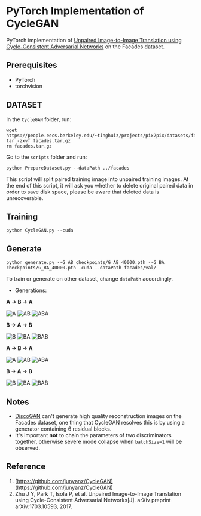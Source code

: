 # PyTorch Implementation of CycleGAN

PyTorch implementation of [Unpaired Image-to-Image Translation using Cycle-Consistent Adversarial Networks](https://junyanz.github.io/CycleGAN/) on the Facades dataset.

## Prerequisites
- PyTorch
- torchvision

## DATASET

  In the `CycleGAN` folder, run:
  ```
  wget https://people.eecs.berkeley.edu/~tinghuiz/projects/pix2pix/datasets/facades.tar.gz
  tar -zxvf facades.tar.gz
  rm facades.tar.gz
  ```
  Go to the `scripts` folder and run:
  ```
  python PrepareDataset.py --dataPath ../facades
  ```

  This script will split paired training image into unpaired training images. At the end of this script, it will ask you whether to delete original paired data in order to save disk space, please be aware that deleted data is unrecoverable.

## Training
  ```
  python CycleGAN.py --cuda
  ```

## Generate
  ```
  python generate.py --G_AB checkpoints/G_AB_40000.pth --G_BA checkpoints/G_BA_40000.pth -cuda --dataPath facades/val/
  ```
To train or generate on other dataset, change `dataPath` accordingly.

- Generations:

**A -> B -> A**

  ![A](samples/apple2orange/A.png "A") ![AB](samples/apple2orange/AB.png "AB") ![ABA](samples/apple2orange/ABA.png "ABA")

**B -> A -> B**

  ![B](samples/apple2orange/B.png "B") ![BA](samples/apple2orange/BA.png "BA") ![BAB](samples/apple2orange/BAB.png "BAB")

**A -> B -> A**

  ![A](samples/A.png "A") ![AB](samples/AB.png "AB") ![ABA](samples/ABA.png "ABA")

**B -> A -> B**

  ![B](samples/B.png "B") ![BA](samples/BA.png "BA") ![BAB](samples/BAB.png "BAB")

## Notes
- [DiscoGAN](https://github.com/sunshineatnoon/Paper-Implementations/tree/master/DiscoGAN) can't generate high quality reconstruction images on the Facades dataset, one thing that CycleGAN resolves this is by using a generator containing 6 residual blocks.
- It's important **not** to chain the parameters of two discriminators together, otherwise severe mode collapse when `batchSize=1` will be observed.

## Reference
1. [https://github.com/junyanz/CycleGAN](https://github.com/junyanz/CycleGAN)
2. Zhu J Y, Park T, Isola P, et al. Unpaired Image-to-Image Translation using Cycle-Consistent Adversarial Networks[J]. arXiv preprint arXiv:1703.10593, 2017.
